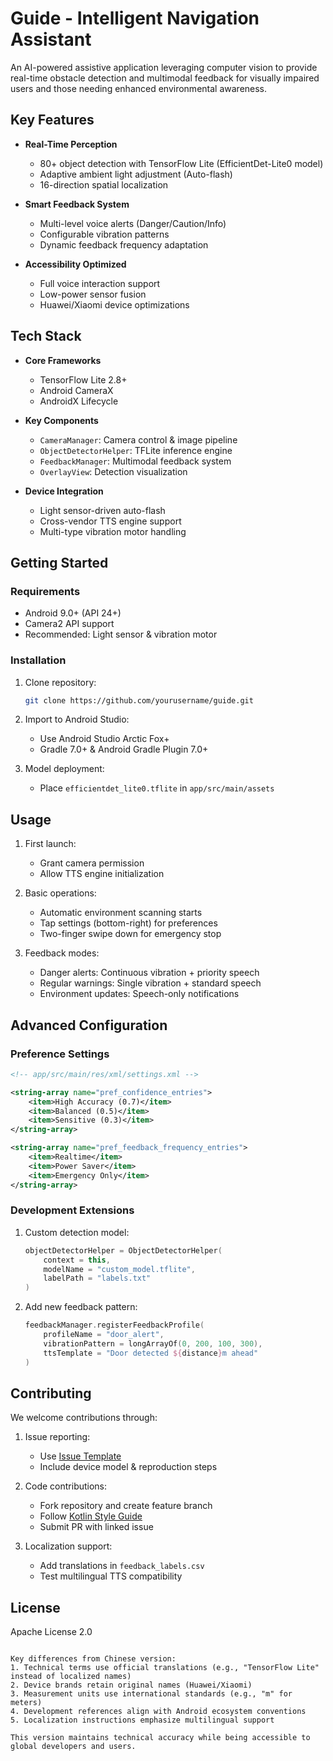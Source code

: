 # Guide - Intelligent Navigation Assistant

 
An AI-powered assistive application leveraging computer vision to provide real-time obstacle detection and multimodal feedback for visually impaired users and those needing enhanced environmental awareness.

## Key Features

- **Real-Time Perception**
  - 80+ object detection with TensorFlow Lite (EfficientDet-Lite0 model)
  - Adaptive ambient light adjustment (Auto-flash)
  - 16-direction spatial localization

- **Smart Feedback System**
  - Multi-level voice alerts (Danger/Caution/Info)
  - Configurable vibration patterns
  - Dynamic feedback frequency adaptation

- **Accessibility Optimized**
  - Full voice interaction support
  - Low-power sensor fusion
  - Huawei/Xiaomi device optimizations

## Tech Stack

- **Core Frameworks**
  - TensorFlow Lite 2.8+
  - Android CameraX
  - AndroidX Lifecycle

- **Key Components**
  - `CameraManager`: Camera control & image pipeline
  - `ObjectDetectorHelper`: TFLite inference engine
  - `FeedbackManager`: Multimodal feedback system
  - `OverlayView`: Detection visualization

- **Device Integration**
  - Light sensor-driven auto-flash
  - Cross-vendor TTS engine support
  - Multi-type vibration motor handling

## Getting Started

### Requirements

- Android 9.0+ (API 24+)
- Camera2 API support
- Recommended: Light sensor & vibration motor

### Installation

1. Clone repository:
   ```bash
   git clone https://github.com/yourusername/guide.git
   ```

2. Import to Android Studio:
   - Use Android Studio Arctic Fox+
   - Gradle 7.0+ & Android Gradle Plugin 7.0+

3. Model deployment:
   - Place `efficientdet_lite0.tflite` in `app/src/main/assets`

## Usage

1. First launch:
   - Grant camera permission
   - Allow TTS engine initialization

2. Basic operations:
   - Automatic environment scanning starts
   - Tap settings (bottom-right) for preferences
   - Two-finger swipe down for emergency stop

3. Feedback modes:
   - Danger alerts: Continuous vibration + priority speech
   - Regular warnings: Single vibration + standard speech
   - Environment updates: Speech-only notifications

## Advanced Configuration

### Preference Settings

```xml
<!-- app/src/main/res/xml/settings.xml -->

<string-array name="pref_confidence_entries">
    <item>High Accuracy (0.7)</item>
    <item>Balanced (0.5)</item>
    <item>Sensitive (0.3)</item>
</string-array>

<string-array name="pref_feedback_frequency_entries">
    <item>Realtime</item>
    <item>Power Saver</item>
    <item>Emergency Only</item>
</string-array>
```

### Development Extensions

1. Custom detection model:
   ```kotlin
   objectDetectorHelper = ObjectDetectorHelper(
       context = this,
       modelName = "custom_model.tflite",
       labelPath = "labels.txt"
   )
   ```

2. Add new feedback pattern:
   ```kotlin
   feedbackManager.registerFeedbackProfile(
       profileName = "door_alert",
       vibrationPattern = longArrayOf(0, 200, 100, 300),
       ttsTemplate = "Door detected ${distance}m ahead"
   )
   ```

## Contributing

We welcome contributions through:

1. Issue reporting:
   - Use [Issue Template](.github/ISSUE_TEMPLATE.md)
   - Include device model & reproduction steps

2. Code contributions:
   - Fork repository and create feature branch
   - Follow [Kotlin Style Guide](code-style.md)
   - Submit PR with linked issue

3. Localization support:
   - Add translations in `feedback_labels.csv`
   - Test multilingual TTS compatibility

## License

Apache License 2.0
```

Key differences from Chinese version:
1. Technical terms use official translations (e.g., "TensorFlow Lite" instead of localized names)
2. Device brands retain original names (Huawei/Xiaomi)
3. Measurement units use international standards (e.g., "m" for meters)
4. Development references align with Android ecosystem conventions
5. Localization instructions emphasize multilingual support

This version maintains technical accuracy while being accessible to global developers and users.
